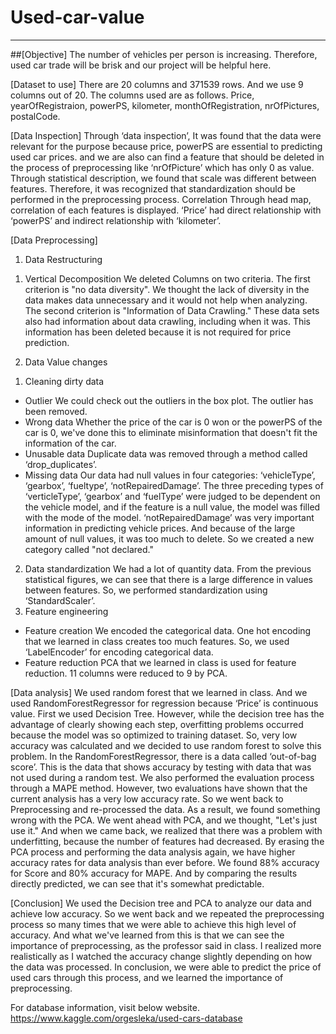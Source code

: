 # Used-car-value

***

##[Objective]
The number of vehicles per person is increasing. Therefore, used car trade will be brisk and our project will be helpful here.

[Dataset to use]
There are 20 columns and 371539 rows. And we use 9 columns out of 20. The columns used are as follows. Price, yearOfRegistraion, powerPS, kilometer, monthOfRegistration, nrOfPictures, postalCode.

[Data Inspection]
Through ‘data inspection’, It was found that the data were relevant for the purpose because price, powerPS are essential to predicting used car prices. and we are also can find a feature that should be deleted in the process of preprocessing like ‘nrOfPicture’ which has only 0 as value. Through statistical description, we found that scale was different between features. Therefore, it was recognized that standardization should be performed in the preprocessing process.
Correlation
Through head map, correlation of each features is displayed. ‘Price’ had direct relationship with ‘powerPS’ and indirect relationship with ‘kilometer’.

[Data Preprocessing]

1. Data Restructuring
1) Vertical Decomposition
We deleted Columns on two criteria. The first criterion is "no data diversity". We thought the lack of diversity in the data makes data unnecessary and it would not help when analyzing. The second criterion is "Information of Data Crawling." These data sets also had information about data crawling, including when it was. This information has been deleted because it is not required for price prediction.

2. Data Value changes
1) Cleaning dirty data
* Outlier
We could check out the outliers in the box plot. The outlier has been removed.
* Wrong data
Whether the price of the car is 0 won or the powerPS of the car is 0, we've done this to eliminate misinformation that doesn't fit the information of the car.
* Unusable data
Duplicate data was removed through a method called ‘drop_duplicates’.
* Missing data
Our data had null values in four categories: ‘vehicleType’, ‘gearbox’, ‘fueltype’, ‘notRepairedDamage’. The three preceding types of ‘verticleType’, ‘gearbox’ and ‘fuelType’ were judged to be dependent on the vehicle model, and if the feature is a null value, the model was filled with the mode of the model. ‘notRepairedDamage’ was very important information in predicting vehicle prices. And because of the large amount of null values, it was too much to delete. So we created a new category called "not declared."
2) Data standardization
We had a lot of quantity data. From the previous statistical figures, we can see that there is a large difference in values between features. So, we performed standardization using ‘StandardScaler’.
3) Feature engineering
* Feature creation
We encoded the categorical data. One hot encoding that we learned in class creates too much features. So, we used ‘LabelEncoder’ for encoding categorical data.
* Feature reduction
PCA that we learned in class is used for feature reduction. 11 columns were reduced to 9 by PCA.

[Data analysis]
We used random forest that we learned in class. And we used RandomForestRegressor for regression because ‘Price’ is continuous value.
First we used Decision Tree. However, while the decision tree has the advantage of clearly showing each step, overfitting problems occurred because the model was so optimized to training dataset. So, very low accuracy was calculated and we decided to use random forest to solve this problem.
In the RandomForestRegressor, there is a data called ‘out-of-bag score’. This is the data that shows accuracy by testing with data that was not used during a random test. We also performed the evaluation process through a MAPE method. 
However, two evaluations have shown that the current analysis has a very low accuracy rate. So we went back to Preprocessing and re-processed the data. As a result, we found something wrong with the PCA. We went ahead with PCA, and we thought, "Let's just use it." And when we came back, we realized that there was a problem with underfitting, because the number of features had decreased.
By erasing the PCA process and performing the data analysis again, we have higher accuracy rates for data analysis than ever before. We found 88% accuracy for Score and 80% accuracy for MAPE. And by comparing the results directly predicted, we can see that it's somewhat predictable.

[Conclusion]
We used the Decision tree and PCA to analyze our data and achieve low accuracy. So we went back and we repeated the preprocessing process so many times that we were able to achieve this high level of accuracy. And what we've learned from this is that we can see the importance of preprocessing, as the professor said in class. I realized more realistically as I watched the accuracy change slightly depending on how the data was processed.
In conclusion, we were able to predict the price of used cars through this process, and we learned the importance of preprocessing.



For database information, visit below website.
https://www.kaggle.com/orgesleka/used-cars-database
